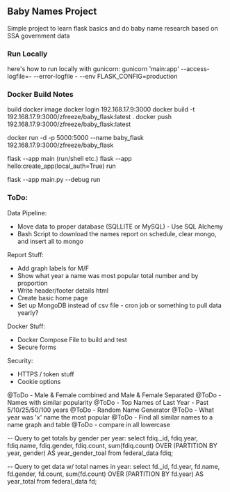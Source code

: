 ## Baby Names Project

Simple project to learn flask basics and do baby name research based on SSA government data


### Run Locally
here's how to run locally with gunicorn:
gunicorn 'main:app' --access-logfile=- --error-logfile - --env FLASK_CONFIG=production


### Docker Build Notes
build docker image 
docker login 192.168.17.9:3000
docker build -t 192.168.17.9:3000/zfreeze/baby_flask:latest .
docker push 192.168.17.9:3000/zfreeze/baby_flask:latest

docker run -d -p 5000:5000 --name baby_flask 192.168.17.9:3000/zfreeze/baby_flask

flask --app main (run/shell etc.)
flask --app hello:create_app(local_auth=True) run


flask --app main.py --debug run

### ToDo:

Data Pipeline:
* Move data to proper database (SQLLITE or MySQL) - Use SQL Alchemy
* Bash Script to download the names report on schedule, clear mongo, and insert all to mongo

Report Stuff:
* Add graph labels for M/F
* Show what year a name was most popular total number and by proportion
* Write header/footer details html
* Create basic home page
* Set up MongoDB instead of csv file - cron job or something to pull data yearly?

Docker Stuff:
* Docker Compose File to build and test
* Secure forms

Security:
* HTTPS / token stuff
* Cookie options

@ToDo - Male & Female combined and Male & Female Separated
@ToDo - Names with similar popularity
@ToDo - Top Names of Last Year - Past 5/10/25/50/100 years
@ToDo - Random Name Generator
@ToDo - What year was 'x' name the most popular
@ToDo - Find all similar names to a name graph and table
@ToDo - compare in all lowercase


-- Query to get totals by gender per year:
select fdiq._id, fdiq.year, fdiq.name, fdiq.gender, fdiq.count, sum(fdiq.count)
OVER (PARTITION BY year, gender) AS year_gender_toal
from federal_data fdiq;


-- Query to get data w/ total names in year:
select fd._id, fd.year, fd.name, fd.gender, fd.count, sum(fd.count)
OVER (PARTITION BY fd.year) AS year_total
from federal_data fd;

